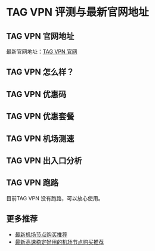 # TAG VPN 评测与最新官网地址

## TAG VPN 官网地址
最新官网地址：[TAG VPN 官网](https://jd123.affxc.com/tag-vpn/)

## TAG VPN 怎么样？


## TAG VPN 优惠码


## TAG VPN 优惠套餐


## TAG VPN 机场测速


## TAG VPN 出入口分析


## TAG VPN 跑路
目前TAG VPN 没有跑路，可以放心使用。

## 更多推荐
 - [最新机场节点购买推荐](https://github.com/jiedian123com)
 - [最新高速稳定好用的机场节点购买推荐](https://www.jiedian123.com/?utm_source=github&utm_medium=jiedian123com-details)

